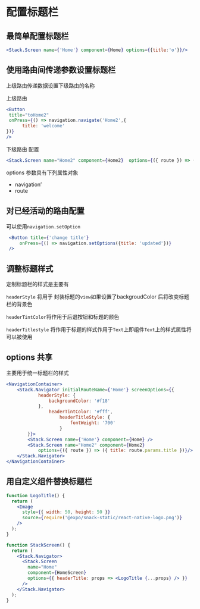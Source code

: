 # 配置标题栏

## 最简单配置标题栏

``` jsx
<Stack.Screen name={'Home'} component={Home} options={{title:'o'}}/>
```

## 使用路由间传递参数设置标题栏

上级路由传递数据设置下级路由的名称

上级路由

```jsx
<Button
 title="toHome2"
 onPress={() => navigation.navigate('Home2',{
      title: 'welcome'
})}
/>
```

下级路由 配置

```jsx
<Stack.Screen name="Home2" component={Home2}  options={({ route }) => ({ title: route.params.title })}/>
```

options 参数具有下列属性对象

- navigation’
- route

## 对已经活动的路由配置

可以使用`navigation.setOption`

```jsx
 <Button title={'change title'} 
     onPress={() => navigation.setOptions({title: 'updated'})} 
 />
```

## 调整标题样式

定制标题栏的样式是主要有

`headerStyle` 将用于 封装标题的`view`如果设置了backgroudColor 后将改变标题栏的背景色

`headerTintColor`将作用于后退按钮和标题的颜色

`headerTitlestyle` 将作用于标题的样式作用于`Text`上即组件`Text`上的样式属性将可以被使用

## options 共享

主要用于统一标题栏的样式

```jsx
<NavigationContainer>
    <Stack.Navigator initialRouteName={'Home'} screenOptions={{
            headerStyle: {
                backgroundColor: '#f18'
            },
                headerTintColor: '#fff',
                    headerTitleStyle: {
                        fontWeight: '700'
                    }
        }}>
        <Stack.Screen name={'Home'} component={Home} />
        <Stack.Screen name="Home2" component={Home2}  
            options={({ route }) => ({ title: route.params.title })}/>
    </Stack.Navigator>
</NavigationContainer>
```

##  用自定义组件替换标题栏

```jsx
function LogoTitle() {
  return (
    <Image
      style={{ width: 50, height: 50 }}
      source={require('@expo/snack-static/react-native-logo.png')}
    />
  );
}

function StackScreen() {
  return (
    <Stack.Navigator>
      <Stack.Screen
        name="Home"
        component={HomeScreen}
        options={{ headerTitle: props => <LogoTitle {...props} /> }}
      />
    </Stack.Navigator>
  );
}
```

